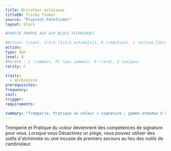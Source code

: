 ```yaml
---
title: Bricoleur astucieux
titleEN: Tricky Tinker
source: "Playtest Pathfinder"
layout: block

#PARTIE PROPRE AUX AUX BLOCS TECHNIQUES

#Action: (rien), 1/2/3 (1/2/3 action[s]), R (réaction), L (action libre)
action: 
type: don
level: 8
#Rareté : C (commun), PC (peu commun), R (rare), U (unique)
rarity: C

traits:
  - alchimiste
prerequisites:
frequency: 
cost:
trigger: 
requirements:

summary: "Tromperie, Pratique du voleur > signature ; gamme étendue d'outils"
---
```


Tromperie et Pratique du voleur deviennent des compétences de signature pour vous. Lorsque vous Désactivez un piège, vous pouvez utiliser des outils d'alchimiste ou une trousse de premiers secours au lieu des outils de cambrioleur.